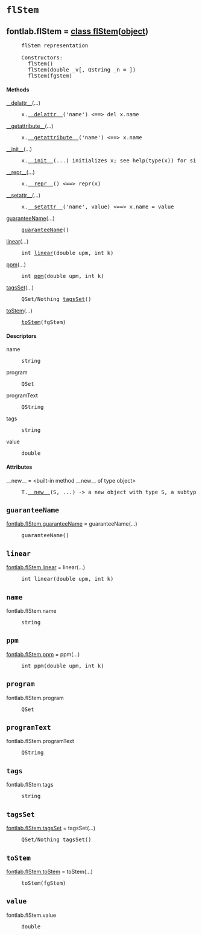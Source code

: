 

<a name="fontlab.flStem"></a>

# `flStem`


<dt class="class"><h2><span class="class-name">fontlab.flStem</span> = <a name="fontlab.flStem" href="#fontlab.flStem">class flStem</a>(<a href="./__builtin__.html#object">object</a>)</h2></dt><dd class="class"><dd>


<pre class="doc" markdown="0">flStem representation

Constructors:
  flStem()
  flStem(double _v[, QString _n = ])
  flStem(fgStem)</pre>


</dd><h4 class="head-methods">Methods </h4><dl class="function"><dt><a name="flStem-__delattr__" href="#flStem-__delattr__"><span class="function-name">__delattr__</span></a><span class="argspec">(...)</span></dt><dd>

<pre class="doc" markdown="0">x.<a href="#fontlab.flStem-__delattr__">__delattr__</a>('name') <==> del x.name</pre>

</dd></dl>
<dl class="function"><dt><a name="flStem-__getattribute__" href="#flStem-__getattribute__"><span class="function-name">__getattribute__</span></a><span class="argspec">(...)</span></dt><dd>

<pre class="doc" markdown="0">x.<a href="#fontlab.flStem-__getattribute__">__getattribute__</a>('name') <==> x.name</pre>

</dd></dl>
<dl class="function"><dt><a name="flStem-__init__" href="#flStem-__init__"><span class="function-name">__init__</span></a><span class="argspec">(...)</span></dt><dd>

<pre class="doc" markdown="0">x.<a href="#fontlab.flStem-__init__">__init__</a>(...) initializes x; see help(type(x)) for signature</pre>

</dd></dl>
<dl class="function"><dt><a name="flStem-__repr__" href="#flStem-__repr__"><span class="function-name">__repr__</span></a><span class="argspec">(...)</span></dt><dd>

<pre class="doc" markdown="0">x.<a href="#fontlab.flStem-__repr__">__repr__</a>() <==> repr(x)</pre>

</dd></dl>
<dl class="function"><dt><a name="flStem-__setattr__" href="#flStem-__setattr__"><span class="function-name">__setattr__</span></a><span class="argspec">(...)</span></dt><dd>

<pre class="doc" markdown="0">x.<a href="#fontlab.flStem-__setattr__">__setattr__</a>('name', value) <==> x.name = value</pre>

</dd></dl>
<dl class="function"><dt><a name="flStem-guaranteeName" href="#flStem-guaranteeName"><span class="function-name">guaranteeName</span></a><span class="argspec">(...)</span></dt><dd>

<pre class="doc" markdown="0"><a href="#fontlab.flStem-guaranteeName">guaranteeName</a>()</pre>

</dd></dl>
<dl class="function"><dt><a name="flStem-linear" href="#flStem-linear"><span class="function-name">linear</span></a><span class="argspec">(...)</span></dt><dd>

<pre class="doc" markdown="0">int <a href="#fontlab.flStem-linear">linear</a>(double upm, int k)</pre>

</dd></dl>
<dl class="function"><dt><a name="flStem-ppm" href="#flStem-ppm"><span class="function-name">ppm</span></a><span class="argspec">(...)</span></dt><dd>

<pre class="doc" markdown="0">int <a href="#fontlab.flStem-ppm">ppm</a>(double upm, int k)</pre>

</dd></dl>
<dl class="function"><dt><a name="flStem-tagsSet" href="#flStem-tagsSet"><span class="function-name">tagsSet</span></a><span class="argspec">(...)</span></dt><dd>

<pre class="doc" markdown="0">QSet<QString>/Nothing <a href="#fontlab.flStem-tagsSet">tagsSet</a>()</pre>

</dd></dl>
<dl class="function"><dt><a name="flStem-toStem" href="#flStem-toStem"><span class="function-name">toStem</span></a><span class="argspec">(...)</span></dt><dd>

<pre class="doc" markdown="0"><a href="#fontlab.flStem-toStem">toStem</a>(fgStem)</pre>

</dd></dl>

  <h4 class="head-desc">Descriptors </h4><dl class="descriptor"><dt>name</dt>
<dd>

<pre class="doc" markdown="0">string</pre>

</dd>
</dl>
<dl class="descriptor"><dt>program</dt>
<dd>

<pre class="doc" markdown="0">QSet<int, int></pre>

</dd>
</dl>
<dl class="descriptor"><dt>programText</dt>
<dd>

<pre class="doc" markdown="0">QString</pre>

</dd>
</dl>
<dl class="descriptor"><dt>tags</dt>
<dd>

<pre class="doc" markdown="0">string</pre>

</dd>
</dl>
<dl class="descriptor"><dt>value</dt>
<dd>

<pre class="doc" markdown="0">double</pre>

</dd>
</dl>

  <h4 class="head-attrs">Attributes </h4><dl><dt><span class="other-name">__new__</span> = &lt;built-in method __new__ of type object&gt;<dd>

<pre class="doc" markdown="0">T.<a href="#fontlab.flStem-__new__">__new__</a>(S, ...) -> a new object with type S, a subtype of T</pre>

</dd></dl>
</dd>


<a name="fontlab.flStem.guaranteeName"></a>

## `guaranteeName`


<dl class="function"><dt><a name="-fontlab.flStem.guaranteeName" href="#-fontlab.flStem.guaranteeName"><span class="function-name">fontlab.flStem.guaranteeName</span></a> = guaranteeName<span class="argspec">(...)</span></dt><dd>

<pre class="doc" markdown="0">guaranteeName()</pre>

</dd></dl>



<a name="fontlab.flStem.linear"></a>

## `linear`


<dl class="function"><dt><a name="-fontlab.flStem.linear" href="#-fontlab.flStem.linear"><span class="function-name">fontlab.flStem.linear</span></a> = linear<span class="argspec">(...)</span></dt><dd>

<pre class="doc" markdown="0">int linear(double upm, int k)</pre>

</dd></dl>



<a name="fontlab.flStem.name"></a>

## `name`


<dl class="descriptor"><dt>fontlab.flStem.name</dt>
<dd>

<pre class="doc" markdown="0">string</pre>

</dd>
</dl>



<a name="fontlab.flStem.ppm"></a>

## `ppm`


<dl class="function"><dt><a name="-fontlab.flStem.ppm" href="#-fontlab.flStem.ppm"><span class="function-name">fontlab.flStem.ppm</span></a> = ppm<span class="argspec">(...)</span></dt><dd>

<pre class="doc" markdown="0">int ppm(double upm, int k)</pre>

</dd></dl>



<a name="fontlab.flStem.program"></a>

## `program`


<dl class="descriptor"><dt>fontlab.flStem.program</dt>
<dd>

<pre class="doc" markdown="0">QSet<int, int></pre>

</dd>
</dl>



<a name="fontlab.flStem.programText"></a>

## `programText`


<dl class="descriptor"><dt>fontlab.flStem.programText</dt>
<dd>

<pre class="doc" markdown="0">QString</pre>

</dd>
</dl>



<a name="fontlab.flStem.tags"></a>

## `tags`


<dl class="descriptor"><dt>fontlab.flStem.tags</dt>
<dd>

<pre class="doc" markdown="0">string</pre>

</dd>
</dl>



<a name="fontlab.flStem.tagsSet"></a>

## `tagsSet`


<dl class="function"><dt><a name="-fontlab.flStem.tagsSet" href="#-fontlab.flStem.tagsSet"><span class="function-name">fontlab.flStem.tagsSet</span></a> = tagsSet<span class="argspec">(...)</span></dt><dd>

<pre class="doc" markdown="0">QSet<QString>/Nothing tagsSet()</pre>

</dd></dl>



<a name="fontlab.flStem.toStem"></a>

## `toStem`


<dl class="function"><dt><a name="-fontlab.flStem.toStem" href="#-fontlab.flStem.toStem"><span class="function-name">fontlab.flStem.toStem</span></a> = toStem<span class="argspec">(...)</span></dt><dd>

<pre class="doc" markdown="0">toStem(fgStem)</pre>

</dd></dl>



<a name="fontlab.flStem.value"></a>

## `value`


<dl class="descriptor"><dt>fontlab.flStem.value</dt>
<dd>

<pre class="doc" markdown="0">double</pre>

</dd>
</dl>

